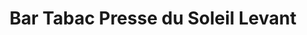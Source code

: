 ---
title: "Bar Tabac Presse du Soleil Levant"
url: /monnetier-mornex/bar-tabac-presse-du-soleil-levant/
shop: marchand de journaux
---